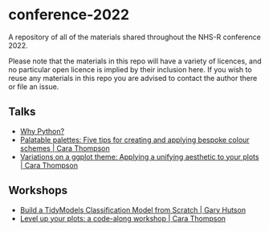 # conference-2022

A repository of all of the materials shared throughout the NHS-R conference 2022.

Please note that the materials in this repo will have a variety of licences, and no particular open licence is implied by their inclusion here. If you wish to reuse any materials in this repo you are advised to contact the author there or file an issue.

## Talks

* [Why Python?](https://nhs-r-community.github.io/conference-2022/talks/why-python/why-python.html)
* [Palatable palettes: Five tips for creating and applying bespoke colour schemes | Cara Thompson](https://www.cararthompson.com/talks/nhsr2022-palatable-palettes/)
* [Variations on a ggplot theme: Applying a unifying aesthetic to your plots | Cara Thompson](https://www.cararthompson.com/talks/nhsr2022-ggplot-themes/)

## Workshops

* [Build a TidyModels Classification Model from Scratch | Gary Hutson](https://github.com/nhs-r-community/conference-2022/tree/main/workshops/Build_TM_from_scratch-main)
* [Level up your plots: a code-along workshop | Cara Thompson](https://www.cararthompson.com/talks/nhsr2022-level-up/)


